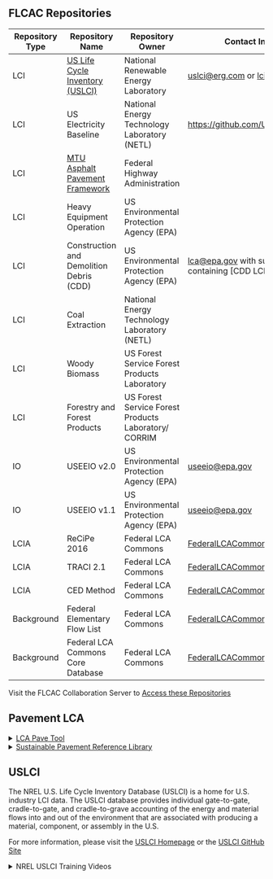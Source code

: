 ## FLCAC Repositories

 | Repository Type | Repository Name                          | Repository Owner                                     | Contact Information                                           | Upcoming Updates |
| --------------- | ---------------------------------------- | ---------------------------------------------------- | ------------------------------------------------------------- | ---------------- |
| LCI             | [US Life Cycle Inventory (USLCI)](https://github.com/FLCAC-admin/FLCAC-Curation/edit/main/docs/OtherResources.md#uslci)         | National Renewable Energy Laboratory                 | uslci@erg.com or lci@nrel.com                                 |                  |
| LCI             | US Electricity Baseline                  | National Energy Technology Laboratory (NETL)         | https://github.com/USEPA/ElectricityLCI                       |
| LCI             | [MTU Asphalt Pavement Framework](https://github.com/FLCAC-admin/FLCAC-Curation/edit/main/docs/OtherResources.md#pavement-lca)           | Federal Highway Administration                       |                                                               |                  |
| LCI             | Heavy Equipment Operation                | US Environmental Protection Agency (EPA)             |                                                               |                  |
| LCI             | Construction and Demolition Debris (CDD) | US Environmental Protection Agency (EPA)             | lca@epa.gov with subject line containing [CDD LCI]            |
| LCI             | Coal Extraction                          | National Energy Technology Laboratory (NETL)         |                                                               |                  |
| LCI             | Woody Biomass                            | US Forest Service Forest Products Laboratory         |                                                               |                  |
| LCI             | Forestry and Forest Products             | US Forest Service Forest Products Laboratory/ CORRIM |                                                               |                  |
| IO              | USEEIO v2.0                              | US Environmental Protection Agency (EPA)             | [useeio@epa.gov](mailto:useeio@epa.gov)                       |                  |
| IO              | USEEIO v1.1                              | US Environmental Protection Agency (EPA)             | [useeio@epa.gov](mailto:useeio@epa.gov)                       |                  |
| LCIA            | ReCiPe 2016                              | Federal LCA Commons                                  | [FederalLCACommons@erg.com](mailto:FederalLCACommons@erg.com) |                  |
| LCIA            | TRACI 2.1                                | Federal LCA Commons                                  | [FederalLCACommons@erg.com](mailto:FederalLCACommons@erg.com) |                  |
| LCIA            | CED Method                               | Federal LCA Commons                                  | [FederalLCACommons@erg.com](mailto:FederalLCACommons@erg.com) |                  |
| Background      | Federal Elementary Flow List             | Federal LCA Commons                                  | [FederalLCACommons@erg.com](mailto:FederalLCACommons@erg.com) |                  |
| Background      | Federal LCA Commons Core Database        | Federal LCA Commons                                  | [FederalLCACommons@erg.com](mailto:FederalLCACommons@erg.com) |                  |

Visit the FLCAC Collaboration Server to [Access these Repositories](https://www.lcacommons.gov/lca-collaboration)
 ## Pavement LCA
<details>
 <summary><a href="https://www.fhwa.dot.gov/pavement/lcatool/">LCA Pave Tool</a></b></summary>

> LCA Pave is a Microsoft® Excel® based tool developed by FHWA that can be used to assess environmental impacts of pavement material and design decisions. <br></br> The tool is intended to be used as a training and informational product only and for voluntary use by agencies and individuals with an understanding of fundamental LCA principles. Its use is not required by Federal statute or regulation. <br></br> -FHWA.dot.gov

</details>

<details>
 <summary><a href="https://www.fhwa.dot.gov/pavement/sustainability/library/">Sustainable Pavement Reference Library</a></b></summary>

This website links to many useful resources regarding pavement LCA, pavement EPDs and sustainable pavement programs.

</details>

## USLCI
The NREL U.S. Life Cycle Inventory Database (USLCI) is a home for U.S. industry LCI data. The USLCI database provides individual gate-to-gate, cradle-to-gate, and cradle-to-grave accounting of the energy and material flows into and out of the environment that are associated with producing a material, component, or assembly in the U.S.

For more information, please visit the [USLCI Homepage](https://www.nrel.gov/analysis/lci.html) or the [USLCI GitHub Site](https://github.com/FLCAC-admin/uslci-content)


<details>
 <summary><a>NREL USLCI Training Videos</a></b></summary>
 
- [Access & Download the USLCI Database](https://www.youtube.com/watch?v=4att9Fj8jtk&list=PLmIn8Hncs7bFUOyXZNGXwG4LtdoTfLz6Q&index=2&t=0s)</br>
- [How to Navigate the USLCI Database](https://www.youtube.com/watch?v=7zzVVPXbN00&list=PLmIn8Hncs7bFUOyXZNGXwG4LtdoTfLz6Q&index=4)</br>
- [How to Import the USLCI Database into Open-Source LCA Software](https://www.youtube.com/watch?v=YLao5jC5b_0&list=PLmIn8Hncs7bFUOyXZNGXwG4LtdoTfLz6Q&index=5)</br>
- [How to Track USLCI Database Versioning](https://www.youtube.com/watch?v=6aaZVYVRkGc&list=PLmIn8Hncs7bFUOyXZNGXwG4LtdoTfLz6Q&index=6)</br>
- [Using USLCI Data Submission Handbook to Submit Data](https://www.youtube.com/watch?v=jecyDLHu6OQ&list=PLmIn8Hncs7bFUOyXZNGXwG4LtdoTfLz6Q&index=7)</br>
- [How to Align Your Data with the USLCI Database Structure](https://www.youtube.com/watch?v=8l302KlRvkY&list=PLmIn8Hncs7bFUOyXZNGXwG4LtdoTfLz6Q&index=8)</br>
